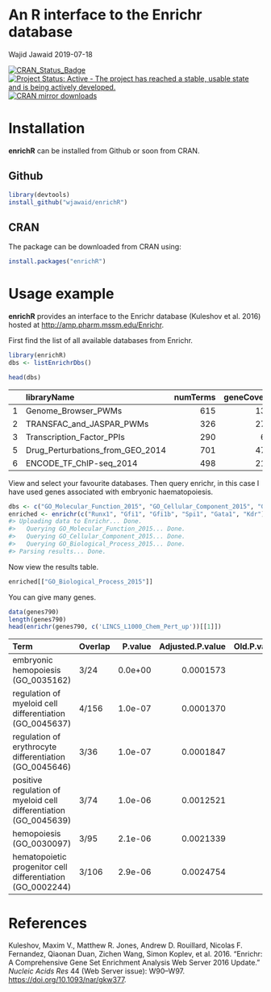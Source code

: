 An R interface to the Enrichr database
================
Wajid Jawaid
2019-07-18

<!-- README.md is generated from README.Rmd. Please edit that file -->
[![CRAN\_Status\_Badge](http://www.r-pkg.org/badges/version/enrichR)](https://cran.r-project.org/package=enrichR) [![Project Status: Active - The project has reached a stable, usable state and is being actively developed.](http://www.repostatus.org/badges/latest/active.svg)](http://www.repostatus.org/#active) [![CRAN mirror downloads](http://cranlogs.r-pkg.org/badges/enrichR)](https://cran.r-project.org/package=enrichR/)

Installation
============

**enrichR** can be installed from Github or soon from CRAN.

Github
------

``` r
library(devtools)
install_github("wjawaid/enrichR")
```

CRAN
----

The package can be downloaded from CRAN using:

``` r
install.packages("enrichR")
```

Usage example
=============

**enrichR** provides an interface to the Enrichr database (Kuleshov et al. 2016) hosted at <http://amp.pharm.mssm.edu/Enrichr>.

First find the list of all available databases from Enrichr.

``` r
library(enrichR)
dbs <- listEnrichrDbs()
```

``` r
head(dbs)
```

|     | libraryName                          |  numTerms|  geneCoverage|  genesPerTerm| link                                                       |
|-----|:-------------------------------------|---------:|-------------:|-------------:|:-----------------------------------------------------------|
| 1   | Genome\_Browser\_PWMs                |       615|         13362|           275| <http://hgdownload.cse.ucsc.edu/goldenPath/hg18/database/> |
| 2   | TRANSFAC\_and\_JASPAR\_PWMs          |       326|         27884|          1284| <http://jaspar.genereg.net/html/DOWNLOAD/>                 |
| 3   | Transcription\_Factor\_PPIs          |       290|          6002|            77|                                                            |
| 5   | Drug\_Perturbations\_from\_GEO\_2014 |       701|         47107|           509| <http://www.ncbi.nlm.nih.gov/geo/>                         |
| 6   | ENCODE\_TF\_ChIP-seq\_2014           |       498|         21493|          3713| <http://genome.ucsc.edu/ENCODE/downloads.html>             |

View and select your favourite databases. Then query enrichr, in this case I have used genes associated with embryonic haematopoiesis.

``` r
dbs <- c("GO_Molecular_Function_2015", "GO_Cellular_Component_2015", "GO_Biological_Process_2015")
enriched <- enrichr(c("Runx1", "Gfi1", "Gfi1b", "Spi1", "Gata1", "Kdr"), dbs)
#> Uploading data to Enrichr... Done.
#>   Querying GO_Molecular_Function_2015... Done.
#>   Querying GO_Cellular_Component_2015... Done.
#>   Querying GO_Biological_Process_2015... Done.
#> Parsing results... Done.
```

Now view the results table.

``` r
enriched[["GO_Biological_Process_2015"]]
```

You can give many genes.

``` r
data(genes790)
length(genes790)
head(enrichr(genes790, c('LINCS_L1000_Chem_Pert_up'))[[1]])
```

| Term                                                              | Overlap |  P.value|  Adjusted.P.value|  Old.P.value|  Old.Adjusted.P.value|  Odds.Ratio|  Combined.Score| Genes                  |
|:------------------------------------------------------------------|:--------|--------:|-----------------:|------------:|---------------------:|-----------:|---------------:|:-----------------------|
| embryonic hemopoiesis (GO\_0035162)                               | 3/24    |  0.0e+00|         0.0001573|            0|                     0|   416.66667|        7213.540| KDR;GATA1;RUNX1        |
| regulation of myeloid cell differentiation (GO\_0045637)          | 4/156   |  1.0e-07|         0.0001370|            0|                     0|    85.47009|        1432.245| GFI1B;SPI1;GATA1;RUNX1 |
| regulation of erythrocyte differentiation (GO\_0045646)           | 3/36    |  1.0e-07|         0.0001847|            0|                     0|   277.77778|        4459.220| GFI1B;SPI1;GATA1       |
| positive regulation of myeloid cell differentiation (GO\_0045639) | 3/74    |  1.0e-06|         0.0012521|            0|                     0|   135.13514|        1871.822| GFI1B;GATA1;RUNX1      |
| hemopoiesis (GO\_0030097)                                         | 3/95    |  2.1e-06|         0.0021339|            0|                     0|   105.26316|        1378.448| KDR;GATA1;RUNX1        |
| hematopoietic progenitor cell differentiation (GO\_0002244)       | 3/106   |  2.9e-06|         0.0024754|            0|                     0|    94.33962|        1204.196| SPI1;GATA1;RUNX1       |

References
==========

Kuleshov, Maxim V., Matthew R. Jones, Andrew D. Rouillard, Nicolas F. Fernandez, Qiaonan Duan, Zichen Wang, Simon Koplev, et al. 2016. “Enrichr: A Comprehensive Gene Set Enrichment Analysis Web Server 2016 Update.” *Nucleic Acids Res* 44 (Web Server issue): W90–W97. <https://doi.org/10.1093/nar/gkw377>.

